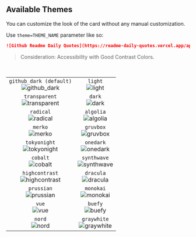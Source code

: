 ## Available Themes

You can customize the look of the card without any manual customization.

Use `theme=THEME_NAME` parameter like so:

```md
![Github Readme Daily Quotes](https://readme-daily-quotes.vercel.app/api?theme=algolia)
```

> Consideration: Accessibility with Good Contrast Colors.

</br>

|                                                           |                                           |
| :-------------------------------------------------------: | :---------------------------------------: |
| `github_dark (default)` </br> ![github_dark][github_dark] |       `light` </br> ![light][light]       |
|      `transparent` </br> ![transparent][transparent]      |        `dark` </br> ![dark][dark]         |
|            `radical` </br> ![radical][radical]            |    `algolia` </br> ![algolia][algolia]    |
|               `merko` </br> ![merko][merko]               |    `gruvbox` </br> ![gruvbox][gruvbox]    |
|       `tokyonight` </br> ![tokyonight][tokyonight]        |    `onedark` </br> ![onedark][onedark]    |
|             `cobalt` </br> ![cobalt][cobalt]              | `synthwave` </br> ![synthwave][synthwave] |
|    `highcontrast` </br> ![highcontrast][highcontrast]     |    `dracula` </br> ![dracula][dracula]    |
|          `prussian` </br> ![prussian][prussian]           |    `monokai` </br> ![monokai][monokai]    |
|                  `vue` </br> ![vue][vue]                  |       `buefy` </br> ![buefy][buefy]       |
|                `nord` </br> ![nord][nord]                 | `graywhite` </br> ![graywhite][graywhite] |

</br>

<!-- References -->

[github_dark]: https://readme-daily-quotes.vercel.app/api?author=Seneca&quote=If%20a%20man%20knows%20not%20to%20which%20port%20he%20sails,%20no%20wind%20is%20favorable.
[light]: https://readme-daily-quotes.vercel.app/api?theme=light&author=Seneca&quote=If%20a%20man%20knows%20not%20to%20which%20port%20he%20sails,%20no%20wind%20is%20favorable.
[transparent]: https://readme-daily-quotes.vercel.app/api?theme=transparent&author=Seneca&quote=If%20a%20man%20knows%20not%20to%20which%20port%20he%20sails,%20no%20wind%20is%20favorable.
[dark]: https://readme-daily-quotes.vercel.app/api?theme=dark&author=Seneca&quote=If%20a%20man%20knows%20not%20to%20which%20port%20he%20sails,%20no%20wind%20is%20favorable.
[radical]: https://readme-daily-quotes.vercel.app/api?theme=radical&author=Seneca&quote=If%20a%20man%20knows%20not%20to%20which%20port%20he%20sails,%20no%20wind%20is%20favorable.
[algolia]: https://readme-daily-quotes.vercel.app/api?theme=algolia&author=Seneca&quote=If%20a%20man%20knows%20not%20to%20which%20port%20he%20sails,%20no%20wind%20is%20favorable.
[merko]: https://readme-daily-quotes.vercel.app/api?theme=merko&author=Seneca&quote=If%20a%20man%20knows%20not%20to%20which%20port%20he%20sails,%20no%20wind%20is%20favorable.
[gruvbox]: https://readme-daily-quotes.vercel.app/api?theme=gruvbox&author=Seneca&quote=If%20a%20man%20knows%20not%20to%20which%20port%20he%20sails,%20no%20wind%20is%20favorable.
[tokyonight]: https://readme-daily-quotes.vercel.app/api?theme=tokyonight&author=Seneca&quote=If%20a%20man%20knows%20not%20to%20which%20port%20he%20sails,%20no%20wind%20is%20favorable.
[onedark]: https://readme-daily-quotes.vercel.app/api?theme=onedark&author=Seneca&quote=If%20a%20man%20knows%20not%20to%20which%20port%20he%20sails,%20no%20wind%20is%20favorable.
[cobalt]: https://readme-daily-quotes.vercel.app/api?theme=cobalt&author=Seneca&quote=If%20a%20man%20knows%20not%20to%20which%20port%20he%20sails,%20no%20wind%20is%20favorable.
[synthwave]: https://readme-daily-quotes.vercel.app/api?theme=synthwave&author=Seneca&quote=If%20a%20man%20knows%20not%20to%20which%20port%20he%20sails,%20no%20wind%20is%20favorable.
[highcontrast]: https://readme-daily-quotes.vercel.app/api?theme=highcontrast&author=Seneca&quote=If%20a%20man%20knows%20not%20to%20which%20port%20he%20sails,%20no%20wind%20is%20favorable.
[dracula]: https://readme-daily-quotes.vercel.app/api?theme=dracula&author=Seneca&quote=If%20a%20man%20knows%20not%20to%20which%20port%20he%20sails,%20no%20wind%20is%20favorable.
[prussian]: https://readme-daily-quotes.vercel.app/api?theme=prussian&author=Seneca&quote=If%20a%20man%20knows%20not%20to%20which%20port%20he%20sails,%20no%20wind%20is%20favorable.
[monokai]: https://readme-daily-quotes.vercel.app/api?theme=monokai&author=Seneca&quote=If%20a%20man%20knows%20not%20to%20which%20port%20he%20sails,%20no%20wind%20is%20favorable.
[vue]: https://readme-daily-quotes.vercel.app/api?theme=vue&author=Seneca&quote=If%20a%20man%20knows%20not%20to%20which%20port%20he%20sails,%20no%20wind%20is%20favorable.
[buefy]: https://readme-daily-quotes.vercel.app/api?theme=buefy&author=Seneca&quote=If%20a%20man%20knows%20not%20to%20which%20port%20he%20sails,%20no%20wind%20is%20favorable.
[nord]: https://readme-daily-quotes.vercel.app/api?theme=nord&author=Seneca&quote=If%20a%20man%20knows%20not%20to%20which%20port%20he%20sails,%20no%20wind%20is%20favorable.
[graywhite]: https://readme-daily-quotes.vercel.app/api?theme=graywhite&author=Seneca&quote=If%20a%20man%20knows%20not%20to%20which%20port%20he%20sails,%20no%20wind%20is%20favorable.
